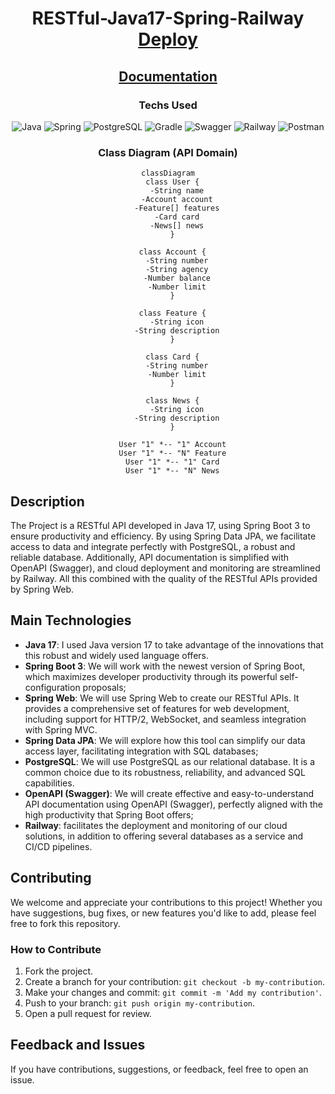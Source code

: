 <div align="center">

  <h1>RESTful-Java17-Spring-Railway <a href="https://restful-java17.up.railway.app/">Deploy</a></h1>

  <h2><a href="https://restful-java17.up.railway.app/swagger-ui/index.html">Documentation</a></h2>

### Techs Used

![Java](https://img.shields.io/badge/Java-ED8B00?style=for-the-badge&logo=openjdk&logoColor=white)
![Spring](https://img.shields.io/badge/Spring-6DB33F?style=for-the-badge&logo=spring&logoColor=white)
![PostgreSQL](https://img.shields.io/badge/PostgreSQL-316192?style=for-the-badge&logo=postgresql&logoColor=white)
![Gradle](https://img.shields.io/badge/Gradle-02303A.svg?style=for-the-badge&logo=Gradle&logoColor=white)
![Swagger](https://img.shields.io/badge/-Swagger-%23Clojure?style=for-the-badge&logo=swagger&logoColor=white)
![Railway](https://img.shields.io/badge/Railway-0B0D0E.svg?style=for-the-badge&logo=Railway&logoColor=white)
![Postman](https://img.shields.io/badge/Postman-FF6C37?style=for-the-badge&logo=postman&logoColor=white)

### Class Diagram (API Domain)

```mermaid
classDiagram
  class User {
    -String name
    -Account account
    -Feature[] features
    -Card card
    -News[] news
  }

  class Account {
    -String number
    -String agency
    -Number balance
    -Number limit
  }

  class Feature {
    -String icon
    -String description
  }

  class Card {
    -String number
    -Number limit
  }

  class News {
    -String icon
    -String description
  }

  User "1" *-- "1" Account
  User "1" *-- "N" Feature
  User "1" *-- "1" Card
  User "1" *-- "N" News
```

</div>

## Description

The Project is a RESTful API developed in Java 17, using Spring Boot 3 to ensure productivity and efficiency. By using Spring Data JPA, we facilitate access to data and integrate perfectly with PostgreSQL, a robust and reliable database. Additionally, API documentation is simplified with OpenAPI (Swagger), and cloud deployment and monitoring are streamlined by Railway. All this combined with the quality of the RESTful APIs provided by Spring Web.

## Main Technologies
- **Java 17**: I used Java version 17 to take advantage of the innovations that this robust and widely used language offers.
- **Spring Boot 3**: We will work with the newest version of Spring Boot, which maximizes developer productivity through its powerful self-configuration proposals;
- **Spring Web**: We will use Spring Web to create our RESTful APIs. It provides a comprehensive set of features for web development, including support for HTTP/2, WebSocket, and seamless integration with Spring MVC.
- **Spring Data JPA**: We will explore how this tool can simplify our data access layer, facilitating integration with SQL databases;
- **PostgreSQL**: We will use PostgreSQL as our relational database. It is a common choice due to its robustness, reliability, and advanced SQL capabilities.
- **OpenAPI (Swagger)**: We will create effective and easy-to-understand API documentation using OpenAPI (Swagger), perfectly aligned with the high productivity that Spring Boot offers;
- **Railway**: facilitates the deployment and monitoring of our cloud solutions, in addition to offering several databases as a service and CI/CD pipelines.

## Contributing

We welcome and appreciate your contributions to this project! Whether you have suggestions, bug fixes, or new features you'd like to add, please feel free to fork this repository.

### How to Contribute

1. Fork the project.
2. Create a branch for your contribution: `git checkout -b my-contribution`.
3. Make your changes and commit: `git commit -m 'Add my contribution'`.
4. Push to your branch: `git push origin my-contribution`.
5. Open a pull request for review.

## Feedback and Issues

If you have contributions, suggestions, or feedback, feel free to open an issue.
